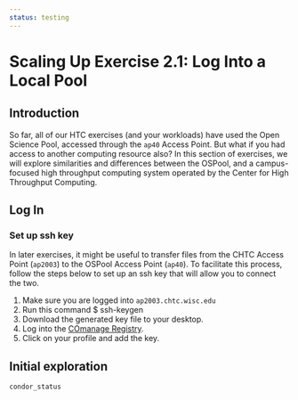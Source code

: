 ```yaml
---
status: testing
---
```


# Scaling Up Exercise 2.1: Log Into a Local Pool

## Introduction

So far, all of our HTC exercises (and your workloads) have used the Open Science
Pool, accessed through the `ap40` Access Point. But what if you had access to 
another computing resource also? In this section of exercises, we will explore 
similarities and differences between the OSPool, and a campus-focused high throughput computing 
system operated by the Center for High Throughput Computing. 

## Log In



### Set up ssh key

In later exercises, it might be useful to transfer files from the CHTC Access Point 
(`ap2003`) to the OSPool Access Point (`ap40`). To facilitate this process, follow 
the steps below to set up an ssh key that will allow you to connect the two. 

1. Make sure you are logged into `ap2003.chtc.wisc.edu`
1. Run this command
		$ ssh-keygen
1. Download the generated key file to your desktop. 
1. Log into the [COmanage Registry](https://registry.cilogon.org/).
1. Click on your profile and add the key. 

## Initial exploration

`condor_status`